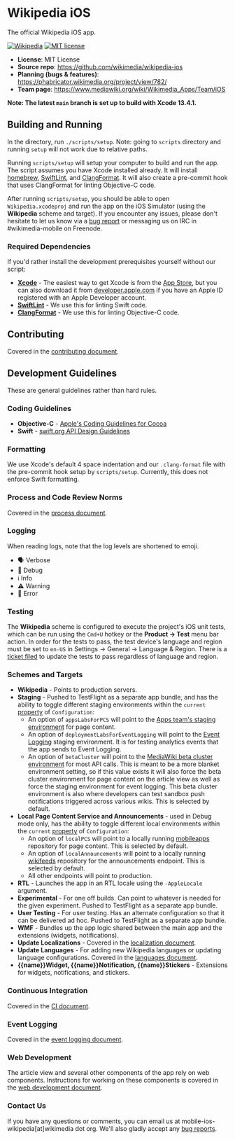 # Wikipedia iOS
The official Wikipedia iOS app.

[![Wikipedia](https://circleci.com/gh/wikimedia/wikipedia-ios.svg?style=shield)](https://github.com/wikimedia/wikipedia-ios)
[![MIT license](https://img.shields.io/badge/license-MIT-lightgrey.svg)](https://raw.githubusercontent.com/wikimedia/wikipedia-ios/main/LICENSE.txt)

* **License**: MIT License
* **Source repo**: https://github.com/wikimedia/wikipedia-ios
* **Planning (bugs & features)**: https://phabricator.wikimedia.org/project/view/782/
* **Team page**: https://www.mediawiki.org/wiki/Wikimedia_Apps/Team/iOS

**Note: The latest `main` branch is set up to build with Xcode 13.4.1.**

## Building and Running

In the directory, run `./scripts/setup`.  Note: going to `scripts` directory and running `setup` will not work due to relative paths.

Running `scripts/setup` will setup your computer to build and run the app. The script assumes you have Xcode installed already. It will install [homebrew](https://brew.sh), [SwiftLint](https://github.com/realm/SwiftLint), and [ClangFormat](https://clang.llvm.org/docs/ClangFormat.html). It will also create a pre-commit hook that uses ClangFormat for linting Objective-C code.

After running `scripts/setup`, you should be able to open `Wikipedia.xcodeproj` and run the app on the iOS Simulator (using the **Wikipedia** scheme and target). If you encounter any issues, please don't hesitate to let us know via a [bug report](https://phabricator.wikimedia.org/maniphest/task/edit/form/1/?title=[BUG]&projects=wikipedia-ios-app-product-backlog,ios-app-bugs&description=%3D%3D%3D+How+many+times+were+you+able+to+reproduce+it?%0D%0A%0D%0A%3D%3D%3D+Steps+to+reproduce%0D%0A%23+%0D%0A%23+%0D%0A%23+%0D%0A%0D%0A%3D%3D%3D+Expected+results%0D%0A%0D%0A%3D%3D%3D+Actual+results%0D%0A%0D%0A%3D%3D%3D+Screenshots%0D%0A%0D%0A%3D%3D%3D+Environments+observed%0D%0A**App+version%3A+**+%0D%0A**OS+versions%3A**+%0D%0A**Device+model%3A**+%0D%0A**Device+language%3A**+%0D%0A%0D%0A%3D%3D%3D+Regression?+%0D%0A%0D%0A+Tag++task+with+%23Regression+%0A) or messaging us on IRC in #wikimedia-mobile on Freenode.

### Required Dependencies
If you'd rather install the development prerequisites yourself without our script:

* [**Xcode**](https://itunes.apple.com/us/app/xcode/id497799835) - The easiest way to get Xcode is from the [App Store](https://itunes.apple.com/us/app/xcode/id497799835?mt=12), but you can also download it from [developer.apple.com](https://developer.apple.com/) if you have an Apple ID registered with an Apple Developer account.
* [**SwiftLint**](https://github.com/realm/SwiftLint) - We use this for linting Swift code.
* [**ClangFormat**](https://clang.llvm.org/docs/ClangFormat.html) - We use this for linting Objective-C code.

## Contributing
Covered in the [contributing document](CONTRIBUTING.md).

## Development Guidelines
These are general guidelines rather than hard rules.

### Coding Guidelines
- **Objective-C** - [Apple's Coding Guidelines for Cocoa](https://developer.apple.com/library/content/documentation/Cocoa/Conceptual/CodingGuidelines/CodingGuidelines.html)
- **Swift** - [swift.org API Design Guidelines](https://swift.org/documentation/api-design-guidelines/)

### Formatting
We use Xcode's default 4 space indentation and our `.clang-format` file with the pre-commit hook setup by `scripts/setup`. Currently, this does not enforce Swift formatting.

### Process and Code Review Norms
Covered in the [process document](docs/process.md).

### Logging
When reading logs, note that the log levels are shortened to emoji.
- 🗣️ Verbose
- 💬 Debug
- ℹ️ Info
- ⚠️ Warning
- 🚨 Error 

### Testing
The **Wikipedia** scheme is configured to execute the project's iOS unit tests, which can be run using the `Cmd+U` hotkey or the **Product → Test** menu bar action. In order for the tests to pass, the test device's language and region must be set to `en-US` in Settings → General → Language & Region. There is a [ticket filed](https://phabricator.wikimedia.org/T259859) to update the tests to pass regardless of language and region.

### Schemes and Targets
* **Wikipedia** - Points to production servers.
* **Staging** -  Pushed to TestFlight as a separate app bundle, and has the ability to toggle different staging environments within the `current` [property](https://github.com/wikimedia/wikipedia-ios/blob/de349525f652ca59c3437cd36fcb13846d737f1e/WMF%20Framework/Configuration.swift#L41) of `Configuration`:
    - An option of `appsLabsForPCS` will point to the [Apps team's staging environment](https://mobileapps.wmflabs.org) for page content.
    - An option of `deploymentLabsForEventLogging` will point to the  [Event Logging](https://wikitech.wikimedia.org/wiki/Analytics/Systems/EventLogging) staging environment. It is for testing analytics events that the app sends to Event Logging.
    - An option of `betaCluster` will point to the [MediaWiki beta cluster environment](https://www.mediawiki.org/wiki/Beta_Cluster) for most API calls. This is meant to be a more blanket environment setting, so if this value exists it will also force the beta cluster environment for page content on the article view as well as force the staging environment for event logging. This beta cluster environment is also where developers can test sandbox push notifications triggered across various wikis. This is selected by default.
* **Local Page Content Service and Announcements** - used in Debug mode only, has the ability to toggle different local environments within the `current` [property](https://github.com/wikimedia/wikipedia-ios/blob/de349525f652ca59c3437cd36fcb13846d737f1e/WMF%20Framework/Configuration.swift#L41) of `Configuration`:
    - An option of `localPCS` will point to a locally running [mobileapps](https://gerrit.wikimedia.org/r/q/project:mediawiki%252Fservices%252Fmobileapps) repository for page content. This is selected by default.
    - An option of `localAnnouncements` will point to a locally running [wikifeeds](https://gerrit.wikimedia.org/r/q/project:mediawiki%252Fservices%252Fwikifeeds) repository for the announcements endpoint. This is selected by default.
    -  All other endpoints will point to production.
* **RTL** - Launches the app in an RTL locale using the `-AppleLocale` argument.
* **Experimental** - For one off builds. Can point to whatever is needed for the given experiment. Pushed to TestFlight as a separate app bundle.
* **User Testing** - For user testing. Has an alternate configuration so that it can be delivered ad hoc. Pushed to TestFlight as a separate app bundle.
* **WMF** - Bundles up the app logic shared between the main app and the extensions (widgets, notifications).
* **Update Localizations** - Covered in the [localization document](docs/localization.md).
* **Update Languages** - For adding new Wikipedia languages or updating language configurations. Covered in the [languages document](docs/languages.md).
* **{{name}}Widget, {{name}}Notification, {{name}}Stickers** - Extensions for widgets, notifications, and stickers.

### Continuous Integration
Covered in the [CI document](docs/ci.md).

### Event Logging
Covered in the [event logging document](docs/event_logging.md).

### Web Development
The article view and several other components of the app rely on web components. Instructions for working on these components is covered in the [web development document](docs/web_dev.md).

### Contact Us
If you have any questions or comments, you can email us at mobile-ios-wikipedia[at]wikimedia dot org. We'll also gladly accept any [bug reports](https://phabricator.wikimedia.org/maniphest/task/edit/form/1/?title=[BUG]&projects=wikipedia-ios-app-product-backlog,ios-app-bugs&description=%3D%3D%3D+How+many+times+were+you+able+to+reproduce+it?%0D%0A%0D%0A%3D%3D%3D+Steps+to+reproduce%0D%0A%23+%0D%0A%23+%0D%0A%23+%0D%0A%0D%0A%3D%3D%3D+Expected+results%0D%0A%0D%0A%3D%3D%3D+Actual+results%0D%0A%0D%0A%3D%3D%3D+Screenshots%0D%0A%0D%0A%3D%3D%3D+Environments+observed%0D%0A**App+version%3A+**+%0D%0A**OS+versions%3A**+%0D%0A**Device+model%3A**+%0D%0A**Device+language%3A**+%0D%0A**App+language%3A**+%0D%0A%0D%0A%3D%3D%3D+Regression?+%0D%0A%0D%0A+Tag++task+with+%23Regression+%0A).
